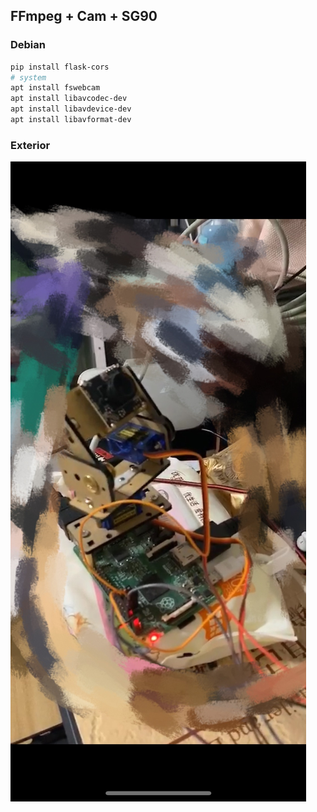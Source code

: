 ## FFmpeg + Cam + SG90  





### Debian 

```bash
pip install flask-cors
# system
apt install fswebcam
apt install libavcodec-dev
apt install libavdevice-dev
apt install libavformat-dev

```





###  Exterior


![linkx](cam01.png)